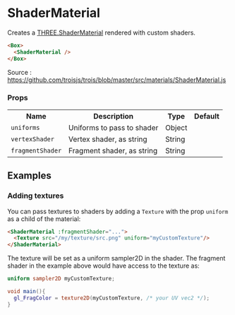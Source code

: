# ShaderMaterial

Creates a [THREE.ShaderMaterial](https://threejs.org/docs/#api/en/materials/ShaderMaterial) rendered with custom shaders.

```html
<Box>
  <ShaderMaterial />
</Box>
```

Source : https://github.com/troisjs/trois/blob/master/src/materials/ShaderMaterial.js

### Props

<table>
  <tbody>
    <tr>
      <th>Name</th>
      <th>Description</th>
      <th>Type</th>
      <th>Default</th>
    </tr>
    <tr>
      <td><code>uniforms</code></td>
      <td>Uniforms to pass to shader</td>
      <td>Object</td>
      <td></td>
    </tr>
    <tr>
      <td><code>vertexShader</code></td>
      <td>Vertex shader, as string</td>
      <td>String</td>
      <td></td>
    </tr>
    <tr>
      <td><code>fragmentShader</code></td>
      <td>Fragment shader, as string</td>
      <td>String</td>
      <td></td>
    </tr>
  </tbody>
</table>

## Examples

### Adding textures

You can pass textures to shaders by adding a `Texture` with the prop `uniform` as a child of the material:

```html
<ShaderMaterial :fragmentShader="...">
  <Texture src="/my/texture/src.png" uniform="myCustomTexture"/>
</ShaderMaterial>
```

The texture will be set as a uniform sampler2D in the shader. The fragment shader in the example above would have access to the texture as:

```glsl
uniform sampler2D myCustomTexture;

void main(){
  gl_FragColor = texture2D(myCustomTexture, /* your UV vec2 */);
}
```